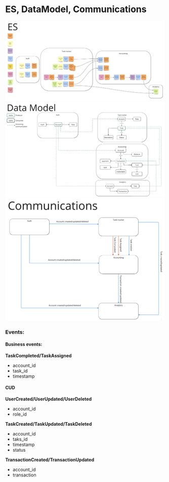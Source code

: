 # ES, DataModel, Communications

![Event storming](es.png)
![Data Model](dm.png)
![Comms Model](comms.png)

### Events:
#### Business events:
**TaskCompleted/TaskAssigned**
* account_id
* task_id
* timestamp

#### CUD
**UserCreated/UserUpdated/UserDeleted**
* account_id
* role_id

**TaskCreated/TaskUpdated/TaskDeleted**
* account_id
* taks_id
* timestamp
* status

**TransactionCreated/TransactionUpdated**
* account_id
* transaction
